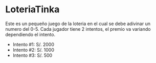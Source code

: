 # LoteriaTinka
Este es un pequeño juego de la loteria en el cual se debe adivinar un numero del 0-5. Cada jugador tiene 2 intentos, el premio va variando dependiendo el intento. 

- Intento #1: S/. 2000
- Intento #2: S/. 1000
- Intento #3: S/. 500
